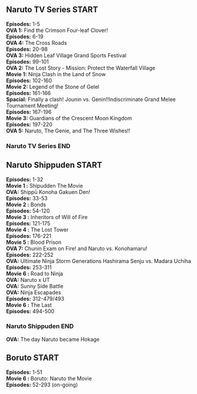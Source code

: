 ## Naruto TV Series START
**Episodes:** 1-5  
**OVA 1:** Find the Crimson Four-leaf Clover!  
**Episodes:** 6-19  
**OVA 4:** The Cross Roads  
**Episodes:** 20-98  
**OVA 3:** Hidden Leaf Village Grand Sports Festival  
**Episodes:** 99-101  
**OVA 2:** The Lost Story - Mission: Protect the Waterfall Village  
**Movie 1:** Ninja Clash in the Land of Snow  
**Episodes:** 102-160  
**Movie 2:** Legend of the Stone of Gelel  
**Episodes:** 161-166  
**Spacial:** Finally a clash! Jounin vs. Genin!!Indiscriminate Grand Melee Tournament Meeting!  
**Episodes:** 167-196  
**Movie 3:** Guardians of the Crescent Moon Kingdom  
**Episodes:** 197-220  
**OVA 5:** Naruto, The Genie, and The Three Wishes!!

### Naruto TV Series END

## Naruto Shippuden START  
**Episodes:** 1-32  
**Movie 1 :** Shipudden The Movie  
**OVA:** Shippū Konoha Gakuen Den!  
**Episodes:** 33-53  
**Movie 2 :** Bonds  
**Episodes:** 54-120  
**Movie 3 :** Inheritors of Will of Fire  
**Episodes:** 121-175  
**Movie 4 :** The Lost Tower  
**Episodes:** 176-221  
**Movie 5 :** Blood Prison  
**OVA 7:** Chunin Exam on Fire! and Naruto vs. Konohamaru!  
**Episodes:** 222-252  
**OVA:** Ultimate Ninja Storm Generations Hashirama Senju vs. Madara Uchiha  
**Episodes:** 253-311  
**Movie 6 :** Road to Ninja  
**OVA:** Naruto x UT  
**OVA:** Sunny Side Battle  
**OVA:** Ninja Escapades  
**Episodes:** 312-479/493  
**Movie 6 :** The Last  
**Episodes:** 494-500  
### Naruto Shippuden END   

**OVA:** The day Naruto became Hokage  

## Boruto START  
**Episodes:** 1-51  
**Movie 6 :** Boruto: Naruto the Movie  
**Episodes:** 52-293 (on-going)  

